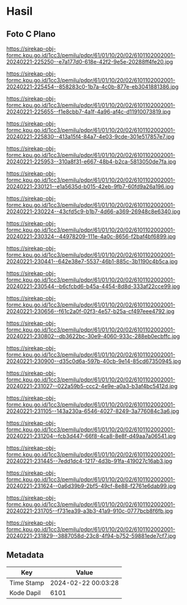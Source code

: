 # Hasil

## Foto C Plano

https://sirekap-obj-formc.kpu.go.id/1cc3/pemilu/pdpr/61/01/10/20/02/6101102002001-20240221-225250--e7a177d0-618e-42f2-9e5e-20288ff4fe20.jpg

https://sirekap-obj-formc.kpu.go.id/1cc3/pemilu/pdpr/61/01/10/20/02/6101102002001-20240221-225454--858283c0-1b7a-4c0b-877e-eb3041881386.jpg

https://sirekap-obj-formc.kpu.go.id/1cc3/pemilu/pdpr/61/01/10/20/02/6101102002001-20240221-225655--f1e8cbb7-4a1f-4a96-af4c-d11910073819.jpg

https://sirekap-obj-formc.kpu.go.id/1cc3/pemilu/pdpr/61/01/10/20/02/6101102002001-20240221-225830--413a15f4-84a7-4e03-9cde-301e517857e7.jpg

https://sirekap-obj-formc.kpu.go.id/1cc3/pemilu/pdpr/61/01/10/20/02/6101102002001-20240221-225953--310a8f31-e667-48b4-b2ca-5813050de7fa.jpg

https://sirekap-obj-formc.kpu.go.id/1cc3/pemilu/pdpr/61/01/10/20/02/6101102002001-20240221-230121--e1a5635d-b015-42eb-9fb7-60fd9a26a196.jpg

https://sirekap-obj-formc.kpu.go.id/1cc3/pemilu/pdpr/61/01/10/20/02/6101102002001-20240221-230224--43cfd5c9-b1b7-4d66-a369-26948c8e6340.jpg

https://sirekap-obj-formc.kpu.go.id/1cc3/pemilu/pdpr/61/01/10/20/02/6101102002001-20240221-230324--44978209-111e-4a0c-8656-f2baf4bf6899.jpg

https://sirekap-obj-formc.kpu.go.id/1cc3/pemilu/pdpr/61/01/10/20/02/6101102002001-20240221-230441--642e38e7-5537-46b1-885c-3b1190c4b5ca.jpg

https://sirekap-obj-formc.kpu.go.id/1cc3/pemilu/pdpr/61/01/10/20/02/6101102002001-20240221-230544--b6cfcbd6-b45a-4454-8d8d-333af22cce99.jpg

https://sirekap-obj-formc.kpu.go.id/1cc3/pemilu/pdpr/61/01/10/20/02/6101102002001-20240221-230656--f61c2a0f-02f3-4e57-b25a-cf497eee4792.jpg

https://sirekap-obj-formc.kpu.go.id/1cc3/pemilu/pdpr/61/01/10/20/02/6101102002001-20240221-230802--db3622bc-30e9-4060-933c-288eb0ecbffc.jpg

https://sirekap-obj-formc.kpu.go.id/1cc3/pemilu/pdpr/61/01/10/20/02/6101102002001-20240221-230900--d35c0d6a-597b-40cb-9e14-85cd67350945.jpg

https://sirekap-obj-formc.kpu.go.id/1cc3/pemilu/pdpr/61/01/10/20/02/6101102002001-20240221-231027--022a59b5-ccc2-4e9e-a0a3-b3af4bc5412d.jpg

https://sirekap-obj-formc.kpu.go.id/1cc3/pemilu/pdpr/61/01/10/20/02/6101102002001-20240221-231105--143a230a-6546-4027-8249-3a776084c3a6.jpg

https://sirekap-obj-formc.kpu.go.id/1cc3/pemilu/pdpr/61/01/10/20/02/6101102002001-20240221-231204--fcb3d447-66f8-4ca8-8e8f-d49aa7a06541.jpg

https://sirekap-obj-formc.kpu.go.id/1cc3/pemilu/pdpr/61/01/10/20/02/6101102002001-20240221-231445--7edd1dc4-1217-4d3b-91fa-419027c16ab3.jpg

https://sirekap-obj-formc.kpu.go.id/1cc3/pemilu/pdpr/61/01/10/20/02/6101102002001-20240221-231624--0a6d39b9-2bf5-49cf-8e88-f2761e6dab99.jpg

https://sirekap-obj-formc.kpu.go.id/1cc3/pemilu/pdpr/61/01/10/20/02/6101102002001-20240221-231705--f731ea39-a3b3-41a9-910c-0777bcb8f6fb.jpg

https://sirekap-obj-formc.kpu.go.id/1cc3/pemilu/pdpr/61/01/10/20/02/6101102002001-20240221-231829--3887058d-23c8-4f94-b752-59881ede7cf7.jpg


## Metadata

| Key        | Value               |
| ---------- | ------------------- |
| Time Stamp | 2024-02-22 00:03:28 |
| Kode Dapil | 6101                |



